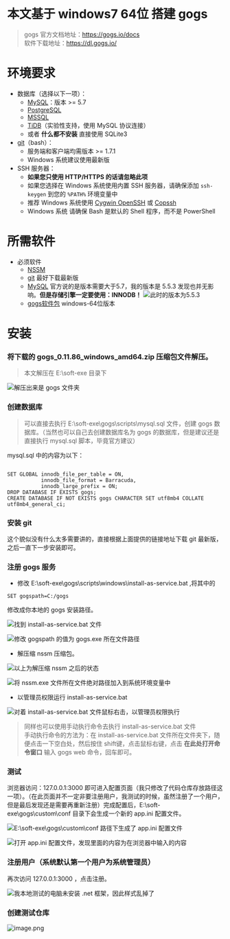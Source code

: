 # 本文基于 windows7 64位 搭建 gogs
> gogs 官方文档地址：https://gogs.io/docs    
软件下载地址：https://dl.gogs.io/

# 环境要求
*   数据库（选择以下一项）：
    *   [MySQL](http://dev.mysql.com/)：版本 >= 5.7
    *   [PostgreSQL](http://www.postgresql.org/)
    *   [MSSQL](https://en.wikipedia.org/wiki/Microsoft_SQL_Server)
    *   [TiDB](https://github.com/pingcap/tidb)（实验性支持，使用 MySQL 协议连接）
    *   或者 **什么都不安装** 直接使用 SQLite3
*   [git](http://git-scm.com/)（bash）：
    *   服务端和客户端均需版本 >= 1.7.1
    *   Windows 系统建议使用最新版
*   SSH 服务器：
    *   **如果您只使用 HTTP/HTTPS 的话请忽略此项**
    *   如果您选择在 Windows 系统使用内置 SSH 服务器，请确保添加 `ssh-keygen` 到您的 `%PATH%` 环境变量中
    *   推荐 Windows 系统使用 [Cygwin OpenSSH](http://docs.oracle.com/cd/E24628_01/install.121/e22624/preinstall_req_cygwin_ssh.htm) 或 [Copssh](https://www.itefix.net/copssh)
    *   Windows 系统 请确保 Bash 是默认的 Shell 程序，而不是 PowerShell

# 所需软件
* 必须软件
  * [NSSM](http://nssm.cc/download)
  * [git](https://git-scm.com/downloads)  最好下载最新版
  * [MySQL](https://dev.mysql.com/downloads/mysql/) 官方说的是版本需要大于5.7，我的版本是 5.5.3 发现也并无影响。**但是存储引擎一定要使用：INNODB！**
![此时的版本为5.5.3](https://upload-images.jianshu.io/upload_images/14623749-ef2d29505d1077d6.png?imageMogr2/auto-orient/strip%7CimageView2/2/w/1240)
  * [gogs软件包](https://dl.gogs.io/0.10.1/windows_amd64.zip) windows-64位版本

# 安装

### 将下载的 gogs_0.11.86_windows_amd64.zip 压缩包文件解压。

> 本文解压在 E:\soft-exe 目录下

![解压出来是 gogs 文件夹](https://upload-images.jianshu.io/upload_images/14623749-90a40366e1de646b.png?imageMogr2/auto-orient/strip%7CimageView2/2/w/1240)

### 创建数据库

> 可以直接去执行 E:\soft-exe\gogs\scripts\mysql.sql 文件，创建 gogs 数据库。（当然也可以自己去创建数据库名为 gogs 的数据库，但是建议还是直接执行 mysql.sql 脚本，毕竟官方建议）

mysql.sql 中的内容为以下：

```

SET GLOBAL innodb_file_per_table = ON,
           innodb_file_format = Barracuda,
           innodb_large_prefix = ON;
DROP DATABASE IF EXISTS gogs;
CREATE DATABASE IF NOT EXISTS gogs CHARACTER SET utf8mb4 COLLATE utf8mb4_general_ci;

```

### 安装 git   

这个貌似没有什么太多需要讲的，直接根据上面提供的链接地址下载 git 最新版，之后一直下一步安装即可。

### 注册 gogs 服务

* 修改 E:\soft-exe\gogs\scripts\windows\install-as-service.bat ,将其中的

```
SET gogspath=C:/gogs
```

修改成你本地的 gogs 安装路径。


![找到 install-as-service.bat 文件](https://upload-images.jianshu.io/upload_images/14623749-8b353dd27ef518c9.png?imageMogr2/auto-orient/strip%7CimageView2/2/w/1240)

![修改 gogspath 的值为 gogs.exe 所在文件路径](https://upload-images.jianshu.io/upload_images/14623749-9a7e1d01a357ff69.png?imageMogr2/auto-orient/strip%7CimageView2/2/w/1240)

* 解压缩 nssm 压缩包。

![ 以上为解压缩 nssm 之后的状态](https://upload-images.jianshu.io/upload_images/14623749-85a99004000632e8.png?imageMogr2/auto-orient/strip%7CimageView2/2/w/1240)

![将 nssm.exe 文件所在文件绝对路径加入到系统环境变量中](https://upload-images.jianshu.io/upload_images/14623749-eefbd6e6aee7c319.png?imageMogr2/auto-orient/strip%7CimageView2/2/w/1240)

* 以管理员权限运行  install-as-service.bat 

![对着 install-as-service.bat 文件鼠标右击，以管理员权限执行](https://upload-images.jianshu.io/upload_images/14623749-0ba62def3fe97198.png?imageMogr2/auto-orient/strip%7CimageView2/2/w/1240)

> 同样也可以使用手动执行命令去执行 install-as-service.bat 文件   
手动执行命令的方法为：在 install-as-service.bat 文件所在文件夹下，随便点击一下空白处，然后按住 shift键，点击鼠标右键，点击 **在此处打开命令窗口** 输入 gogs web 命令，回车即可。

### 测试

浏览器访问：127.0.0.1:3000 即可进入配置页面（我只修改了代码仓库存放路径这一项）。（在此页面并不一定非要注册用户，我测试的时候，虽然注册了一个用户，但是最后发现还是需要再重新注册）完成配置后，E:\soft-exe\gogs\custom\conf 目录下会生成一个新的 app.ini 配置文件。

![E:\soft-exe\gogs\custom\conf 路径下生成了 app.ini 配置文件](https://upload-images.jianshu.io/upload_images/14623749-585db4ac286d6008.png?imageMogr2/auto-orient/strip%7CimageView2/2/w/1240)

![打开 app.ini 配置文件，发现里面的内容为在浏览器中输入的内容](https://upload-images.jianshu.io/upload_images/14623749-02ed41e662d49c21.png?imageMogr2/auto-orient/strip%7CimageView2/2/w/1240)

### 注册用户（系统默认第一个用户为系统管理员）

再次访问 127.0.0.1:3000 ，点击注册。

![我本地测试的电脑未安装 .net 框架，因此样式乱掉了](https://upload-images.jianshu.io/upload_images/14623749-d80ab87d33fc9f1b.png?imageMogr2/auto-orient/strip%7CimageView2/2/w/1240)

### 创建测试仓库

![image.png](https://upload-images.jianshu.io/upload_images/14623749-387e54229c30b0c9.png?imageMogr2/auto-orient/strip%7CimageView2/2/w/1240)



